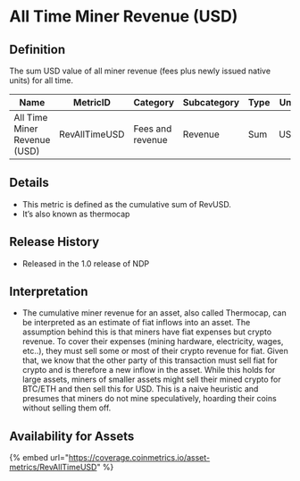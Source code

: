 # All Time Miner Revenue (USD)

## Definition

The sum USD value of all miner revenue (fees plus newly issued native units) for all time.

| Name                         | MetricID      | Category         | Subcategory | Type | Unit | Interval |
| ---------------------------- | ------------- | ---------------- | ----------- | ---- | ---- | -------- |
| All Time Miner Revenue (USD) | RevAllTimeUSD | Fees and revenue | Revenue     | Sum  | USD  | All time |

## Details

* This metric is defined as the cumulative sum of RevUSD.
* It’s also known as thermocap

## Release History

* Released in the 1.0 release of NDP

## Interpretation

* The cumulative miner revenue for an asset, also called Thermocap, can be interpreted as an estimate of fiat inflows into an asset. The assumption behind this is that miners have fiat expenses but crypto revenue. To cover their expenses (mining hardware, electricity, wages, etc..), they must sell some or most of their crypto revenue for fiat. Given that, we know that the other party of this transaction must sell fiat for crypto and is therefore a new inflow in the asset. While this holds for large assets, miners of smaller assets might sell their mined crypto for BTC/ETH and then sell this for USD. This is a naive heuristic and presumes that miners do not mine speculatively, hoarding their coins without selling them off.

## Availability for Assets

{% embed url="https://coverage.coinmetrics.io/asset-metrics/RevAllTimeUSD" %}
